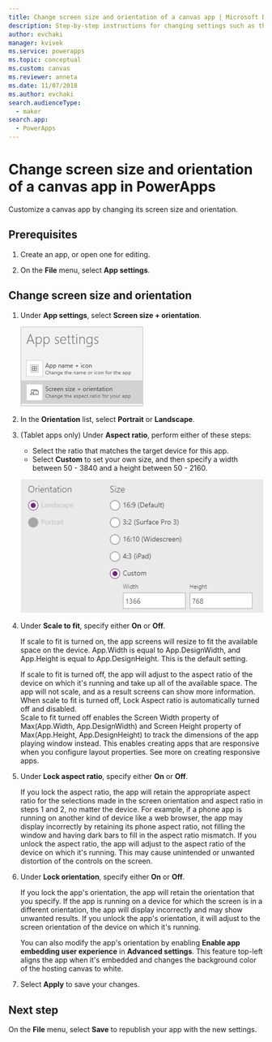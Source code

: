 ```yaml
---
title: Change screen size and orientation of a canvas app | Microsoft Docs
description: Step-by-step instructions for changing settings such as the screen size and the orientation of a canvas app in PowerApps
author: evchaki
manager: kvivek
ms.service: powerapps
ms.topic: conceptual
ms.custom: canvas
ms.reviewer: anneta
ms.date: 11/07/2018
ms.author: evchaki
search.audienceType: 
  - maker
search.app: 
  - PowerApps
---
```

# Change screen size and orientation of a canvas app in PowerApps
Customize a canvas app by changing its screen size and orientation.

## Prerequisites
1. Create an app, or open one for editing.

2. On the **File** menu, select **App settings**.

## Change screen size and orientation
1. Under **App settings**, select **Screen size + orientation**.

    ![Option to change the screen size and orientation of an app](./media/set-aspect-ratio-portrait-landscape/size-orientation.png)

2. In the **Orientation** list, select **Portrait** or **Landscape**.

3. (Tablet apps only) Under **Aspect ratio**, perform either of these steps:

    - Select the ratio that matches the target device for this app.
    - Select **Custom** to set your own size, and then specify a width between 50 - 3840 and a height between 50 - 2160.

    ![Change the aspect ratio of a tablet app](./media/set-aspect-ratio-portrait-landscape/aspect-tablet.png)
    
4. Under **Scale to fit**, specify either **On** or **Off**.

    If scale to fit is turned on, the app screens will resize to fit the available space on the device. App.Width is equal to App.DesignWidth, and App.Height is equal to App.DesignHeight. This is the default setting.
    
    If scale to fit is turned off, the app will adjust to the aspect ratio of the device on which it's running and take up all of the available space. The app will not scale, and as a result screens can show more information. When scale to fit is turned off, Lock Aspect ratio is automatically turned off and disabled.  
    Scale to fit turned off enables the Screen Width property of Max(App.Width, App.DesignWidth) and Screen Height property of Max(App.Height, App.DesignHeight) to track the dimensions of the app playing window instead. This enables creating apps that are responsive when you configure layout properties. See more on creating responsive apps. 
    
5. Under **Lock aspect ratio**, specify either **On** or **Off**.

    If you lock the aspect ratio, the app will retain the appropriate aspect ratio for the selections made in the screen orientation and aspect ratio in steps 1 and 2, no matter the device. For example, if a phone app is running on another kind of device like a web browser, the app may display incorrectly by retaining its phone aspect ratio, not filling the window and having dark bars to fill in the aspect ratio mismatch. If you unlock the aspect ratio, the app will adjust to the aspect ratio of the device on which it's running. This may cause unintended or unwanted distortion of the controls on the screen. 

6. Under **Lock orientation**, specify either **On** or **Off**.

    If you lock the app's orientation, the app will retain the orientation that you specify. If the app is running on a device for which the screen is in a different orientation, the app will display incorrectly and may show unwanted results. If you unlock the app's orientation, it will adjust to the screen orientation of the device on which it's running.

    You can also modify the app's orientation by enabling **Enable app embedding user experience** in **Advanced settings**. This feature top-left aligns the app when it's embedded and changes the background color of the hosting canvas to white.

7. Select **Apply** to save your changes.

## Next step
On the **File** menu, select **Save** to republish your app with the new settings.
